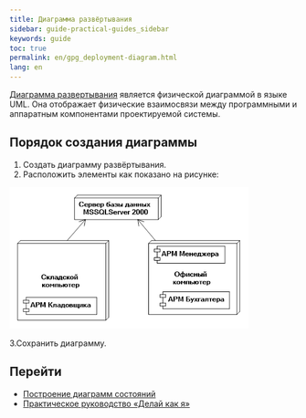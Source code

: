 ```yaml
---
title: Диаграмма развёртывания
sidebar: guide-practical-guides_sidebar
keywords: guide
toc: true
permalink: en/gpg_deployment-diagram.html
lang: en
---
```


[Диаграмма развертывания](fd_deployment-diagram.html) является физической диаграммой в языке UML. Она отображает физические взаимосвязи между программными и аппаратным компонентами проектируемой системы.

## Порядок создания диаграммы

1.	Создать диаграмму развёртывания.
2.	Расположить элементы как показано на рисунке:

![](/images/pages/guides/flexberry-designer/statechart-diagram.png)

3.Сохранить диаграмму.

## Перейти

* <i class="fa fa-arrow-left" aria-hidden="true"></i> [Построение диаграмм состояний](gpg_statechart-diagram.html)
* [Практическое руководство  «Делай как я»](gpg_landing-page.html) <i class="fa fa-arrow-up" aria-hidden="true"></i>
